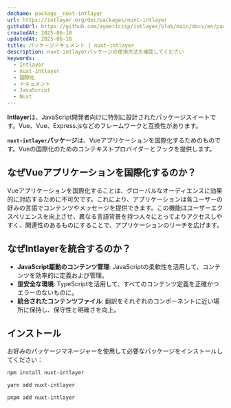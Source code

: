```yaml
---
docName: package__nuxt-intlayer
url: https://intlayer.org/doc/packages/nuxt-intlayer
githubUrl: https://github.com/aymericzip/intlayer/blob/main/docs/en/packages/nuxt-intlayer/index.md
createdAt: 2025-06-18
updatedAt: 2025-06-18
title: パッケージドキュメント | nuxt-intlayer
description: nuxt-intlayerパッケージの使用方法を確認してください
keywords:
  - Intlayer
  - nuxt-intlayer
  - 国際化
  - ドキュメント
  - JavaScript
  - Nuxt
---
```


**Intlayer**は、JavaScript開発者向けに特別に設計されたパッケージスイートです。Vue、Vue、Express.jsなどのフレームワークと互換性があります。

**`nuxt-intlayer`パッケージ**は、Vueアプリケーションを国際化するためのものです。Vueの国際化のためのコンテキストプロバイダーとフックを提供します。

## なぜVueアプリケーションを国際化するのか？

Vueアプリケーションを国際化することは、グローバルなオーディエンスに効果的に対応するために不可欠です。これにより、アプリケーションは各ユーザーの好みの言語でコンテンツやメッセージを提供できます。この機能はユーザーエクスペリエンスを向上させ、異なる言語背景を持つ人々にとってよりアクセスしやすく、関連性のあるものにすることで、アプリケーションのリーチを広げます。

## なぜIntlayerを統合するのか？

- **JavaScript駆動のコンテンツ管理**: JavaScriptの柔軟性を活用して、コンテンツを効率的に定義および管理。
- **型安全な環境**: TypeScriptを活用して、すべてのコンテンツ定義を正確かつエラーのないものに。
- **統合されたコンテンツファイル**: 翻訳をそれぞれのコンポーネントに近い場所に保持し、保守性と明確さを向上。

## インストール

お好みのパッケージマネージャーを使用して必要なパッケージをインストールしてください：

```bash packageManager="npm"
npm install nuxt-intlayer
```

```bash packageManager="yarn"
yarn add nuxt-intlayer
```

```bash packageManager="pnpm"
pnpm add nuxt-intlayer
```
